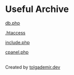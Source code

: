 # Useful Archive

<a href="https://github.com/tolgademir/faydali-arsiv/blob/main/db.php">db.php</a>

<a href="https://github.com/tolgademir/faydali-arsiv/blob/main/.htaccess">.htaccess</a>

<a href="https://github.com/tolgademir/faydali-arsiv/tree/main/include.php">include.php</a>

<a href="https://github.com/tolgademir/useful-archive/blob/main/cpanel.php">cpanel.php</a>

<br>
Created by <a href="https://www.tolgademir.dev" target="_blank">tolgademir.dev</a>






